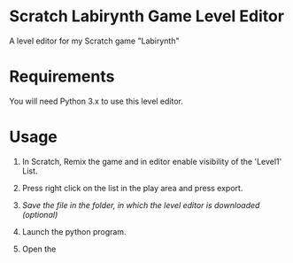 # Scratch Labirynth Game Level Editor

A level editor for my Scratch game "Labirynth"

# Requirements

You will need Python 3.x to use this level editor.

# Usage

1. In Scratch, Remix the game and in editor enable visibility of the 'Level1' List.

2. Press right click on the list in the play area and press export.

3. *Save the file in the folder, in which the level editor is downloaded (optional)*

4. Launch the python program.

5. Open the 
